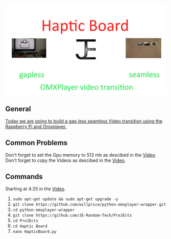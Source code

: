 ![Cover](/images/coverHapticBoard.png)

## General

[Today we are going to build a gap less seamless Video transition using the Raspberry Pi and Omxplayer.](https://www.youtube.com/watch?v=a476_6VVs5Y)

## Common Problems

Don't forget to set the Gpu memory to 512 mb as descibed in the [Video](https://www.youtube.com/watch?v=a476_6VVs5Y).
Don't forget to copy the Videos as descibed in the [Video](https://www.youtube.com/watch?v=a476_6VVs5Y).

## Commands

Starting at 4:25 in the [Video](https://www.youtube.com/watch?v=a476_6VVs5Y).

1. `sudo apt-get update && sudo apt-get upgrade -y`
2. `git clone https://github.com/willprice/python-omxplayer-wrapper.git`
3. `cd python-omxplayer-wrapper`
4. `git clone https://github.com/JE-Random-Tech/ProJEcts`
5. `cd ProJEcts`
6. `cd Haptic Board`
7. `nano HapticBoard.py`